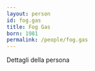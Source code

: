 ```yaml
---
layout: person
id: fog.gas
title: Fog Gas
born: 1981
permalink: /people/fog.gas
---
```


Dettagli della persona 